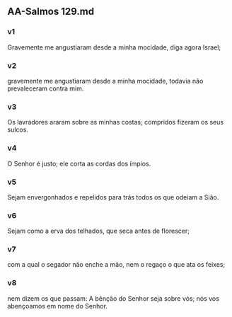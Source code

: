 ## AA-Salmos 129.md
### v1
 Gravemente me angustiaram desde a minha mocidade, diga agora Israel;
### v2
 gravemente me angustiaram desde a minha mocidade, todavia não prevaleceram contra mim.
### v3
 Os lavradores araram sobre as minhas costas; compridos fizeram os seus sulcos.
### v4
 O Senhor é justo; ele corta as cordas dos ímpios.
### v5
 Sejam envergonhados e repelidos para trás todos os que odeiam a Sião.
### v6
 Sejam como a erva dos telhados, que seca antes de florescer;
### v7
 com a qual o segador não enche a mão, nem o regaço o que ata os feixes;
### v8
 nem dizem os que passam: A bênção do Senhor seja sobre vós; nós vos abençoamos em nome do Senhor.
